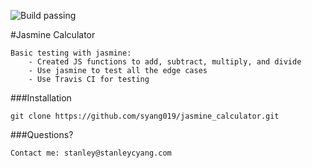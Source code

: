![Build passing](https://travis-ci.org/syang019/jasmine_calculator.svg?branch=master)

#Jasmine Calculator

    Basic testing with jasmine: 
        - Created JS functions to add, subtract, multiply, and divide
        - Use jasmine to test all the edge cases
        - Use Travis CI for testing

###Installation

    git clone https://github.com/syang019/jasmine_calculator.git

###Questions?

    Contact me: stanley@stanleycyang.com
